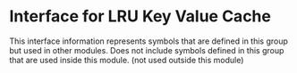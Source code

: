 
# Interface for LRU Key Value Cache
This interface information represents symbols that are defined in this group but used in other modules.  Does not include symbols defined in this group that are used inside this module.
(not used outside this module)
